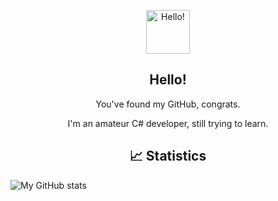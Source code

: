 <p align="center">
 <img width="70px" src="https://raw.githubusercontent.com/MartinHeinz/MartinHeinz/master/wave.gif" align="center" alt="Hello!" />
 <h2 align="center">Hello!</h2>
 <p align="center">You've found my GitHub, congrats.</p>
</p>

 <p align="center">I'm an amateur C# developer, still trying to learn.</p>


<p align="center">
 <h2 align="center">&#x1f4c8; Statistics</h2>
</p>

![My GitHub stats](https://github-readme-stats.vercel.app/api?username=jeffduhdawg&count_private=true&hide=prs&show_icons=true&title_color=70a5fd&text_color=bf91f3&icon_color=38bdae&bg_color=1a1b27)
